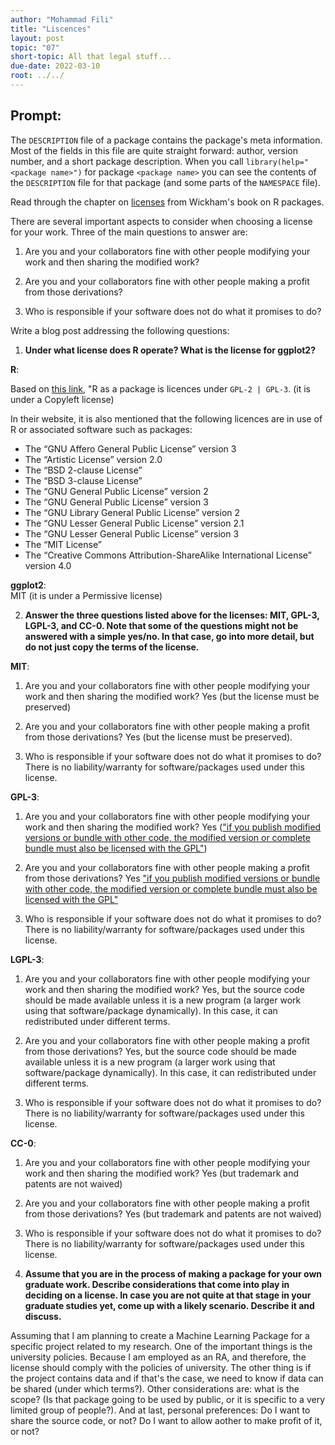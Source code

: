 ```yaml
---
author: "Mohammad Fili"
title: "Liscences"
layout: post
topic: "07"
short-topic: All that legal stuff...
due-date: 2022-03-10
root: ../../
---
```


## Prompt:

The `DESCRIPTION` file of a package contains the package's meta information. Most of the fields in this file are quite straight forward: author, version number, and a short package description. When you call `library(help="<package name>")` for  package `<package name>` you can see the contents of the `DESCRIPTION` file for that package (and some parts of the `NAMESPACE` file).

Read through the chapter on [licenses](https://r-pkgs.org/license.html) from Wickham's book on R packages. 

There are several important aspects to consider when choosing a license for your work. 
Three of the main questions to answer are: 

1. Are you and your collaborators fine with other people modifying your work and then sharing the modified work?

2. Are you and your collaborators fine with other people making a profit from those derivations?

3. Who is responsible if your software does not do what it promises to do?


Write a blog post addressing the following questions: 

1. **Under what license does R operate? What is the license for ggplot2?**

**R**:    

Based on [this link](https://www.r-project.org/Licenses/), "R as a package is licences under `GPL-2 | GPL-3`. (it is under a Copyleft license)

In their website, it is also mentioned that the following licences are in use of R or associated software such as packages:

* The “GNU Affero General Public License” version 3
* The “Artistic License” version 2.0
* The “BSD 2-clause License”
* The “BSD 3-clause License”
* The “GNU General Public License” version 2
* The “GNU General Public License” version 3
* The “GNU Library General Public License” version 2
* The “GNU Lesser General Public License” version 2.1
* The “GNU Lesser General Public License” version 3
* The “MIT License”
* The “Creative Commons Attribution-ShareAlike International License” version 4.0


**ggplot2**:    
MIT (it is under a Permissive license)







2. **Answer the three questions listed above for the licenses: MIT, GPL-3,  LGPL-3, and CC-0. Note that some of the questions might not be answered with a simple yes/no. In that case, go into more detail, but do not just copy the terms of the license.**

**MIT**:   
1. Are you and your collaborators fine with other people modifying your work and then sharing the modified work? Yes (but the license must be preserved)

2. Are you and your collaborators fine with other people making a profit from those derivations? Yes (but the license must be preserved).

3. Who is responsible if your software does not do what it promises to do? There is no liability/warranty for software/packages used under this license.


**GPL-3**:    
1. Are you and your collaborators fine with other people modifying your work and then sharing the modified work? Yes (["if you publish modified versions or bundle with other code, the modified version or complete bundle must also be licensed with the GPL"](https://r-pkgs.org/license.html))

2. Are you and your collaborators fine with other people making a profit from those derivations? Yes ["if you publish modified versions or bundle with other code, the modified version or complete bundle must also be licensed with the GPL"](https://r-pkgs.org/license.html)

3. Who is responsible if your software does not do what it promises to do? There is no liability/warranty for software/packages used under this license.



**LGPL-3**:   
1. Are you and your collaborators fine with other people modifying your work and then sharing the modified work? Yes, but the source code should be made available unless it is a new program (a larger work using that software/package dynamically). In this case, it can redistributed under different terms.

2. Are you and your collaborators fine with other people making a profit from those derivations? Yes, but the source code should be made available unless it is a new program (a larger work using that software/package dynamically). In this case, it can redistributed under different terms.


3. Who is responsible if your software does not do what it promises to do? There is no liability/warranty for software/packages used under this license.




**CC-0**:   
1. Are you and your collaborators fine with other people modifying your work and then sharing the modified work? Yes (but trademark and patents are not waived)

2. Are you and your collaborators fine with other people making a profit from those derivations? Yes (but trademark and patents are not waived)


3. Who is responsible if your software does not do what it promises to do? There is no liability/warranty for software/packages used under this license.




3. **Assume that you are in the process of making a package for your own graduate work. Describe considerations that come into play in deciding on a license. In case you are not quite at that stage in your graduate studies yet, come up with a likely scenario. Describe it and discuss.**

Assuming that I am planning to create a Machine Learning Package for a specific project related to my research. One of the important things is the university policies. Because I am employed as an RA, and therefore, the license should comply with the policies of university. The other thing is if the project contains data and if that's the case, we need to know if data can be shared (under which terms?). Other considerations are: what is the scope? (Is that package going to be used by public, or it is specific to a very limited group of people?). And at last, personal preferences: Do I want to share the source code, or not? Do I want to allow aother to make profit of it, or not?


